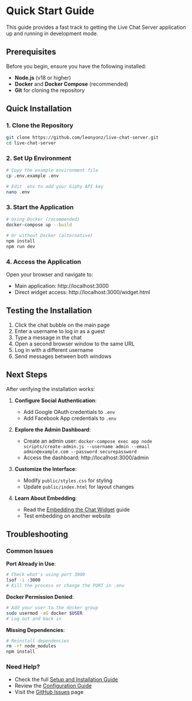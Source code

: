 # Quick Start Guide

This guide provides a fast track to getting the Live Chat Server application up and running in development mode.

## Prerequisites

Before you begin, ensure you have the following installed:
- **Node.js** (v18 or higher)
- **Docker** and **Docker Compose** (recommended)
- **Git** for cloning the repository

## Quick Installation

### 1. Clone the Repository
```bash
git clone https://github.com/leonyonz/live-chat-server.git
cd live-chat-server
```

### 2. Set Up Environment
```bash
# Copy the example environment file
cp .env.example .env

# Edit .env to add your Giphy API key
nano .env
```

### 3. Start the Application
```bash
# Using Docker (recommended)
docker-compose up --build

# Or without Docker (alternative)
npm install
npm run dev
```

### 4. Access the Application
Open your browser and navigate to:
- Main application: http://localhost:3000
- Direct widget access: http://localhost:3000/widget.html

## Testing the Installation

1. Click the chat bubble on the main page
2. Enter a username to log in as a guest
3. Type a message in the chat
4. Open a second browser window to the same URL
5. Log in with a different username
6. Send messages between both windows

## Next Steps

After verifying the installation works:

1. **Configure Social Authentication**:
   - Add Google OAuth credentials to `.env`
   - Add Facebook App credentials to `.env`

2. **Explore the Admin Dashboard**:
   - Create an admin user: `docker-compose exec app node scripts/create-admin.js --username admin --email admin@example.com --password securepassword`
   - Access the dashboard: http://localhost:3000/admin

3. **Customize the Interface**:
   - Modify `public/styles.css` for styling
   - Update `public/index.html` for layout changes

4. **Learn About Embedding**:
   - Read the [Embedding the Chat Widget](Embedding-the-Chat-Widget.md) guide
   - Test embedding on another website

## Troubleshooting

### Common Issues

**Port Already in Use**:
```bash
# Check what's using port 3000
lsof -i :3000
# Kill the process or change the PORT in .env
```

**Docker Permission Denied**:
```bash
# Add your user to the docker group
sudo usermod -aG docker $USER
# Log out and back in
```

**Missing Dependencies**:
```bash
# Reinstall dependencies
rm -rf node_modules
npm install
```

### Need Help?

- Check the full [Setup and Installation Guide](Setup-and-Installation.md)
- Review the [Configuration Guide](Configuration.md)
- Visit the [GitHub Issues](https://github.com/leonyonz/live-chat-server/issues) page
